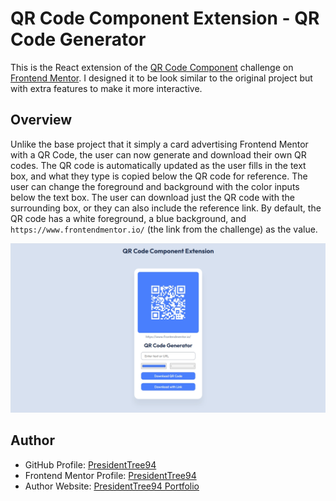 # QR Code Component Extension - QR Code Generator
This is the React extension of the [QR Code Component](https://www.frontendmentor.io/solutions/qr-code-component-xixkp7hzyW) challenge on [Frontend Mentor](https://www.frontendmentor.io/challenges/qr-code-component-iux_sIO_H). I designed it to be look similar to the original project but with extra features to make it more interactive.

## Overview
Unlike the base project that it simply a card advertising Frontend Mentor with a QR Code, the user can now generate and download their own QR codes. The QR code is automatically updated as the user fills in the text box, and what they type is copied below the QR code for reference. The user can change the foreground and background with the color inputs below the text box. The user can download just the QR code with the surrounding box, or they can also include the reference link. By default, the QR code has a white foreground, a blue background, and `https://www.frontendmentor.io/` (the link from the challenge) as the value.

![Screenshot of desktop version](screenshot.png)

## Author
- GitHub Profile: [PresidentTree94](https://github.com/PresidentTree94)
- Frontend Mentor Profile: [PresidentTree94](https://www.frontendmentor.io/profile/PresidentTree94)
- Author Website: [PresidentTree94 Portfolio](https://presidenttree94.github.io/project-portfolio/)